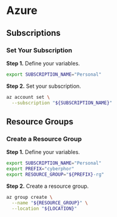 # Azure

## Subscriptions
### Set Your Subscription
**Step 1.** Define your variables. 
```bash
export SUBSCRIPTION_NAME="Personal"
```

**Step 2.** Set your subscription.
```bash
az account set \
  --subscription "${SUBSCRIPTION_NAME}"
```

## Resource Groups
### Create a Resource Group
**Step 1.** Define your variables. 
```bash
export SUBSCRIPTION_NAME="Personal"
export PREFIX="cyberphor"
export RESOURCE_GROUP="${PREFIX}-rg"
```

**Step 2.** Create a resource group.
```bash
az group create \
  --name "${RESOURCE_GROUP}" \
  --location "${LOCATION}"
```